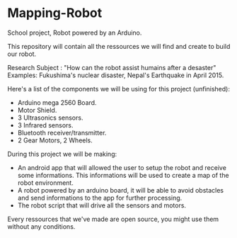 # Mapping-Robot
School project, Robot powered by an Arduino.

This repository will contain all the ressources we will find and create to build our robot.

Research Subject : "How can the robot assist humains after a desaster"
Examples: Fukushima's nuclear disaster,
          Nepal's Earthquake in April 2015.

Here's a list of the components we will be using for this project (unfinished):
- Arduino mega 2560 Board.
- Motor Shield.
- 3 Ultrasonics sensors.
- 3 Infrared sensors.
- Bluetooth receiver/transmitter.
- 2 Gear Motors, 2 Wheels.

During this project we will be making:
- An android app that will allowed the user to setup the robot and receive some informations. This informations will   be used to create a map of the robot environment.
- A robot powered by an arduino board, it will be able to avoid obstacles and send informations to the app for         further processing. 
- The robot script that will drive all the sensors and motors.

Every ressources that we've made are open source, you might use them without any conditions.
